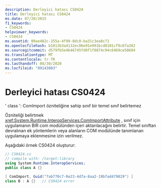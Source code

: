 ```yaml
---
description: Derleyici hatası CS0424
title: Derleyici hatası CS0424
ms.date: 07/20/2015
f1_keywords:
- CS0424
helpviewer_keywords:
- CS0424
ms.assetid: 09ae482c-255a-4f99-8dc8-ba31c3ea8c71
ms.openlocfilehash: b1013b3a4132ec86e91e991bcd8101cf9c07a382
ms.sourcegitcommit: d579fb5e4b46745fd0f1f8874c94c6469ce58604
ms.translationtype: MT
ms.contentlocale: tr-TR
ms.lasthandoff: 08/30/2020
ms.locfileid: "89143083"
---
```

# <a name="compiler-error-cs0424"></a>Derleyici hatası CS0424
' class ': ComImport özniteliğine sahip sınıf bir temel sınıf belirtemez  
  
 Özniteliği belirtmek <xref:System.Runtime.InteropServices.ComImportAttribute> , sınıf için uygulamanın BIR com modülünden içeri aktarılacağını belirtir. Temel sınıftan devralınan ek yöntemlerin veya alanların COM modülünde tanımlanan uygulamaya eklenmesine izin verilmez.  
  
 Aşağıdaki örnek CS0424 oluşturur:  
  
```csharp  
// CS0424.cs  
// compile with: /target:library  
using System.Runtime.InteropServices;  
public class A {}  
  
[ ComImport, Guid("7ab770c7-0e23-4d7a-8aa2-19bfad479829") ]  
class B : A {}   // CS0424 error  
```
